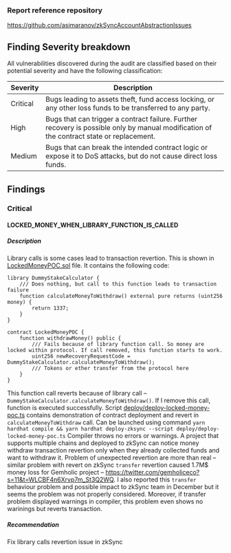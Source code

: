### Report reference repository
https://github.com/asimaranov/zkSyncAccountAbstractionIssues

Finding Severity breakdown
--------------------------

All vulnerabilities discovered during the audit are classified based on their potential severity and have the following classification:

Severity | Description
--- | ---
Critical | Bugs leading to assets theft, fund access locking, or any other loss funds to be transferred to any party.
High     | Bugs that can trigger a contract failure. Further recovery is possible only by manual modification of the contract state or replacement.
Medium   | Bugs that can break the intended contract logic or expose it to DoS attacks, but do not cause direct loss funds.


Findings
------------

### Critical
#### LOCKED_MONEY_WHEN_LIBRARY_FUNCTION_IS_CALLED
##### Description
Library calls is some cases lead to transaction revertion. This is shown in [LockedMoneyPOC.sol](https://github.com/asimaranov/zkSyncAccountAbstractionIssues/blob/main/contracts/LockedMoneyPOC.sol) file. It contains the following code: 
```solidity
library DummyStakeCalculator {
    /// Does nothing, but call to this function leads to transaction failure
    function calculateMoneyToWithdraw() external pure returns (uint256 money) {
        return 1337;
    }
}

contract LockedMoneyPOC {
    function withdrawMoney() public {
        /// Fails because of library function call. So money are locked within protocol. If call removed, this function starts to work.
        uint256 newRecoveryRequestCode = DummyStakeCalculator.calculateMoneyToWithdraw();
        /// Tokens or ether transfer from the protocol here
    } 
}
```

This function call reverts because of library call – `DummyStakeCalculator.calculateMoneyToWithdraw()`. If I remove this call, function is executed successfully. Script [deploy/deploy-locked-money-poc.ts](https://github.com/asimaranov/zkSyncAccountAbstractionIssues/blob/main/deploy/deploy-locked-money-poc.ts) contains demonstration of contract deployment and revert in `calculateMoneyToWithdraw` call. Can be launched using command `yarn hardhat compile && yarn hardhat deploy-zksync --script deploy/deploy-locked-money-poc.ts` 
Compiler throws no errors or warnings. A project that supports multiple chains and deployed to zkSync can notice money withdraw transaction revertion only when they already collected funds and want to withdraw it. Problem of unexpected revertion are more than real – similar problem with revert on zkSync `transfer` revertion caused 1.7M$ money loss for Gemholic project – https://twitter.com/gemholiceco?s=11&t=WLCBF4n6Xrvp7m_St3Q2WQ. I also reported this `transfer` behaviour problem and possible impact to zkSync team in December but it seems the problem was not properly considered. Moreover, if transfer problem displayed warnings in compiler, this problem even shows no warinings but reverts transaction.

##### Recommendation
Fix library calls revertion issue in zkSync 
